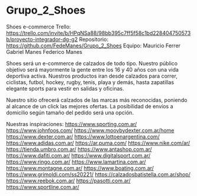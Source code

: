 # Grupo_2_Shoes
Shoes e-commerce
Trello: https://trello.com/invite/b/HPqNSa88/98bb395c7ff5f58c1bd228404750573b/proyecto-integrador-dg-g2
Repositorio: https://github.com/FedeManes/Grupo_2_Shoes
Equipo: Mauricio Ferrer
        Gabriel Manes
        Federico Manes
       
Shoes será un e-commerce de calzados de todo tipo. Nuestro público objetivo será mayormente la gente entre los 16 y 40 años con una vida deportiva activa.
Nuestros productos iran desde calzados para correr, ciclistas, futbol, hockey, rugby, tenis, playa y demás, hasta zapatillas elegante sports para vestir en salidas y oficinas.

Nuestro sitio ofrecerá calzados de las marcas más reconocidas, poniendo al alcance de un click las mejores ofertas. La posibilidad de envíos a domicilio según tamaño del pedido será una opción.

Nuestras inspiraciones:
  https://www.sporting.com.ar/
  https://www.johnfoos.com/
  https://www.moovbydexter.com.ar/home
  https://www.dexter.com.ar/
  https://www.lottoenargentina.com/
  https://www.adidas.com.ar/
  https://ar.puma.com/
  https://www.nike.com/ar/
  https://tienda.umbro.com.ar/
  https://www.antashop.com.ar/
  https://www.dafiti.com.ar/
  https://www.digitalsport.com.ar/
  https://www.ringo.com.ar/
  https://www.lamartina.com.ar/
  https://www.montagne.com.ar/
  https://www.boating.com.ar/
  https://www.grimoldi.com/ss20221/
  https://calzadosbatistella.com.ar/shop/
  https://www.reebok.com.ar/
  https://pasotti.com.ar/
  https://www.sportline.com.ar/
  
  
